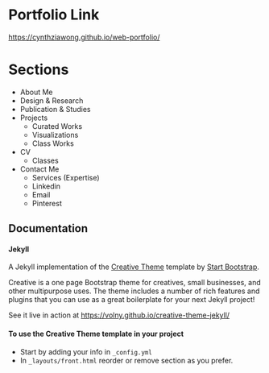 # Portfolio Link
https://cynthziawong.github.io/web-portfolio/

# Sections
- About Me
- Design & Research
- Publication & Studies
- Projects
  - Curated Works
  - Visualizations
  - Class Works
- CV
  - Classes
- Contact Me
  - Services (Expertise)
  - Linkedin
  - Email
  - Pinterest


## Documentation

#### Jekyll

A Jekyll implementation of the [Creative Theme](http://startbootstrap.com/template-overviews/creative/) template by [Start Bootstrap](http://startbootstrap.com).

Creative is a one page Bootstrap theme for creatives, small businesses, and other multipurpose uses.
The theme includes a number of rich features and plugins that you can use as a great boilerplate for your next Jekyll project! 

See it live in action at <https://volny.github.io/creative-theme-jekyll/>

#### To use the Creative Theme template in your project

- Start by adding your info in `_config.yml`
- In `_layouts/front.html` reorder or remove section as you prefer.

